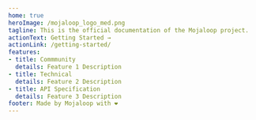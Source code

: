 ```yaml
---
home: true
heroImage: /mojaloop_logo_med.png
tagline: This is the official documentation of the Mojaloop project.
actionText: Getting Started →
actionLink: /getting-started/
features:
- title: Commmunity
  details: Feature 1 Description
- title: Technical
  details: Feature 2 Description
- title: API Specification
  details: Feature 3 Description
footer: Made by Mojaloop with ❤️
---
```


<PreviewBanner/>

